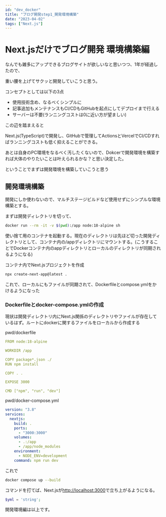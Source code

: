 ```yaml
---
id: "dev_docker"
title: "ブログ開発step1_開発環境構築"
date: "2023-04-02"
tags: ["Next.js"]
---
```


# Next.jsだけでブログ開発 環境構築編

なんでも雑多にアップできるブログサイトが欲しいなと思いつつ、1年が経過したので、

重い腰を上げてサクッと開発していこうと思う。

コンセプトとしては以下の3点

* 使用技術含め、なるべくシンプルに
* 記事追加もメンテナンスもCI/CDもGitHubを起点にしてデプロイまで行える
* サーバーは不要(ランニングコストは0に近い方が望ましい)

この辺を踏まえると

Next.js(TypeScript)で開発し、GitHubで管理してActionsとVercelでCI/CDすればランニングコストも低く抑えることができる。

あとは自身のPC環境をなるべく汚したくないので、Dokcerで開発環境を構築すれば大体のやりたいことは叶えられるかな？と思い決定した。

ということでまずは開発環境を構築していこうと思う

## 開発環境構築

開発にしか使わないので、マルチステージビルドなど使用せずにシンプルな環境構築とする。

まずは開発ディレクトリを切って、

```bash
docker run --rm -it -v $(pwd):/app node:18-alpine sh
```

使い捨て用のコンテナを起動する。現在のディレクトリは先ほど切った開発ディレクトリとして、コンテナ内の/appディレクトリにマウントする。(こうすることでDockerコンテナ内のappディレクトリとローカルのディレクトリが同期されるようになる)

コンテナ内でNext.jsプロジェクトを作成

```bash
npx create-next-app@latest .
```

これで、ローカルにもファイルが同期されて、Dockerfileとcompose.ymlをかけるようになった


### Dockerfileとdocker-compose.ymlの作成

現状は開発ディレクトリ内にNext.js関係のディレクトリやファイルが存在しているはず。ルートにdockerに関するファイルをローカルから作成する

pwd/dockerfile

```yml
FROM node:18-alpine

WORKDIR /app

COPY package*.json ./
RUN npm install

COPY . .

EXPOSE 3000

CMD ["npm", "run", "dev"]
```


pwd/docker-compose.yml

```yml
version: "3.8"
services:
  nextjs:
    build: .
    ports:
      - "3000:3000"
    volumes:
      - .:/app
      - /app/node_modules
    environment:
      - NODE_ENV=development
    command: npm run dev
```

これで

```bash
docker compose up --build
```

コマンドを打てば、Next.jsが[http://localhost:3000](https://localhost:3000)で立ち上がるようになる。

```php
$yml = 'string';
```

開発環境編は以上です。
